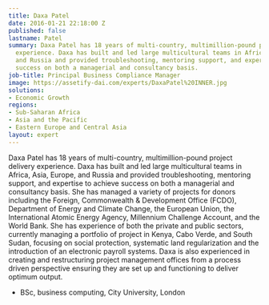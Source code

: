 ```yaml
---
title: Daxa Patel
date: 2016-01-21 22:18:00 Z
published: false
lastname: Patel
summary: Daxa Patel has 18 years of multi-country, multimillion-pound project delivery
  experience. Daxa has built and led large multicultural teams in Africa, Asia, Europe,
  and Russia and provided troubleshooting, mentoring support, and expertise to achieve
  success on both a managerial and consultancy basis.
job-title: Principal Business Compliance Manager
image: https://assetify-dai.com/experts/DaxaPatel%20INNER.jpg
solutions:
- Economic Growth
regions:
- Sub-Saharan Africa
- Asia and the Pacific
- Eastern Europe and Central Asia
layout: expert
---
```


Daxa Patel has 18 years of multi-country, multimillion-pound project delivery experience. Daxa has built and led large multicultural teams in Africa, Asia, Europe, and Russia and provided troubleshooting, mentoring support, and expertise to achieve success on both a managerial and consultancy basis. She has managed a variety of projects for donors including the Foreign, Commonwealth & Development Office (FCDO), Department of Energy and Climate Change, the European Union, the International Atomic Energy Agency, Millennium Challenge Account, and the World Bank. She has experience of both the private and public sectors, currently managing a portfolio of project in Kenya, Cabo Verde, and South Sudan, focusing on social protection, systematic land regularization and the introduction of an electronic payroll systems. Daxa is also experienced in creating and restructuring project management offices from a process driven perspective ensuring they are set up and functioning to deliver optimum output.

* BSc, business computing, City University, London
